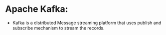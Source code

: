 # Apache Kafka:
- Kafka is a distributed Message streaming platform that uses publish and subscribe mechanism to stream the records.
